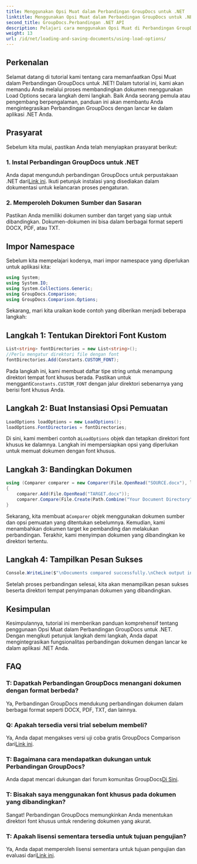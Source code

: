 ```yaml
---
title: Menggunakan Opsi Muat dalam Perbandingan GroupDocs untuk .NET
linktitle: Menggunakan Opsi Muat dalam Perbandingan GroupDocs untuk .NET
second_title: GroupDocs.Perbandingan .NET API
description: Pelajari cara menggunakan Opsi Muat di Perbandingan GroupDocs untuk .NET untuk membandingkan dokumen dengan font khusus dengan lancar.
weight: 13
url: /id/net/loading-and-saving-documents/using-load-options/
---
```

## Perkenalan
Selamat datang di tutorial kami tentang cara memanfaatkan Opsi Muat dalam Perbandingan GroupDocs untuk .NET! Dalam tutorial ini, kami akan memandu Anda melalui proses membandingkan dokumen menggunakan Load Options secara langkah demi langkah. Baik Anda seorang pemula atau pengembang berpengalaman, panduan ini akan membantu Anda mengintegrasikan Perbandingan GroupDocs dengan lancar ke dalam aplikasi .NET Anda.
## Prasyarat
Sebelum kita mulai, pastikan Anda telah menyiapkan prasyarat berikut:
### 1. Instal Perbandingan GroupDocs untuk .NET
 Anda dapat mengunduh perbandingan GroupDocs untuk perpustakaan .NET dari[Link ini](https://releases.groupdocs.com/comparison/net/). Ikuti petunjuk instalasi yang disediakan dalam dokumentasi untuk kelancaran proses pengaturan.
### 2. Memperoleh Dokumen Sumber dan Sasaran
Pastikan Anda memiliki dokumen sumber dan target yang siap untuk dibandingkan. Dokumen-dokumen ini bisa dalam berbagai format seperti DOCX, PDF, atau TXT.
## Impor Namespace
Sebelum kita mempelajari kodenya, mari impor namespace yang diperlukan untuk aplikasi kita:
```csharp
using System;
using System.IO;
using System.Collections.Generic;
using GroupDocs.Comparison;
using GroupDocs.Comparison.Options;
```
Sekarang, mari kita uraikan kode contoh yang diberikan menjadi beberapa langkah:
## Langkah 1: Tentukan Direktori Font Kustom
```csharp
List<string> fontDirectories = new List<string>();
//Perlu mengatur direktori file dengan font
fontDirectories.Add(Constants.CUSTOM_FONT);
```
 Pada langkah ini, kami membuat daftar tipe string untuk menampung direktori tempat font khusus berada. Pastikan untuk mengganti`Constants.CUSTOM_FONT` dengan jalur direktori sebenarnya yang berisi font khusus Anda.
## Langkah 2: Buat Instansiasi Opsi Pemuatan
```csharp
LoadOptions loadOptions = new LoadOptions();
loadOptions.FontDirectories = fontDirectories;
```
 Di sini, kami memberi contoh a`LoadOptions` objek dan tetapkan direktori font khusus ke dalamnya. Langkah ini mempersiapkan opsi yang diperlukan untuk memuat dokumen dengan font khusus.
## Langkah 3: Bandingkan Dokumen
```csharp
using (Comparer comparer = new Comparer(File.OpenRead("SOURCE.docx"), loadOptions))
{
    comparer.Add(File.OpenRead("TARGET.docx"));
    comparer.Compare(File.Create(Path.Combine("Your Document Directory", "RESULT.docx")));
}
```
 Sekarang, kita membuat a`Comparer` objek menggunakan dokumen sumber dan opsi pemuatan yang ditentukan sebelumnya. Kemudian, kami menambahkan dokumen target ke pembanding dan melakukan perbandingan. Terakhir, kami menyimpan dokumen yang dibandingkan ke direktori tertentu.
## Langkah 4: Tampilkan Pesan Sukses
```csharp
Console.WriteLine($"\nDocuments compared successfully.\nCheck output in {Directory.GetCurrentDirectory()}.");
```
Setelah proses perbandingan selesai, kita akan menampilkan pesan sukses beserta direktori tempat penyimpanan dokumen yang dibandingkan.
## Kesimpulan
Kesimpulannya, tutorial ini memberikan panduan komprehensif tentang penggunaan Opsi Muat dalam Perbandingan GroupDocs untuk .NET. Dengan mengikuti petunjuk langkah demi langkah, Anda dapat mengintegrasikan fungsionalitas perbandingan dokumen dengan lancar ke dalam aplikasi .NET Anda.
## FAQ
### T: Dapatkah Perbandingan GroupDocs menangani dokumen dengan format berbeda?
Ya, Perbandingan GroupDocs mendukung perbandingan dokumen dalam berbagai format seperti DOCX, PDF, TXT, dan lainnya.
### Q: Apakah tersedia versi trial sebelum membeli?
 Ya, Anda dapat mengakses versi uji coba gratis GroupDocs Comparison dari[Link ini](https://releases.groupdocs.com/).
### T: Bagaimana cara mendapatkan dukungan untuk Perbandingan GroupDocs?
 Anda dapat mencari dukungan dari forum komunitas GroupDocs[Di Sini](https://forum.groupdocs.com/c/comparison/12).
### T: Bisakah saya menggunakan font khusus pada dokumen yang dibandingkan?
Sangat! Perbandingan GroupDocs memungkinkan Anda menentukan direktori font khusus untuk rendering dokumen yang akurat.
### T: Apakah lisensi sementara tersedia untuk tujuan pengujian?
Ya, Anda dapat memperoleh lisensi sementara untuk tujuan pengujian dan evaluasi dari[Link ini](https://purchase.groupdocs.com/temporary-license/).